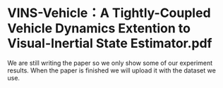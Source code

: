 # VINS-Vehicle：A Tightly-Coupled Vehicle Dynamics Extention to Visual-Inertial State Estimator.pdf

We are still writing the paper so we only show some of our experiment results. When the paper is finished we will upload it with the dataset we use.   

